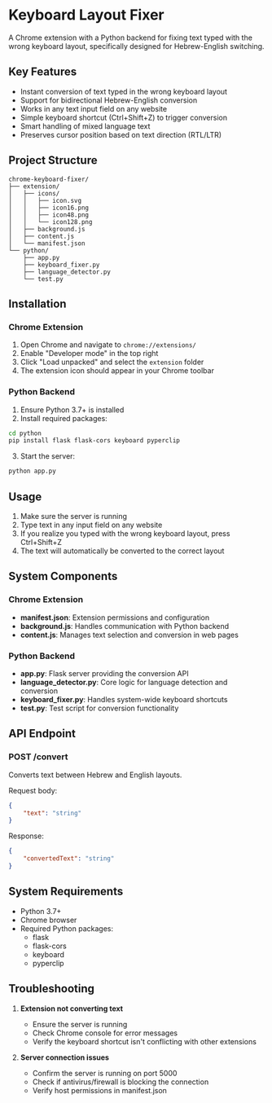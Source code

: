 # Keyboard Layout Fixer

A Chrome extension with a Python backend for fixing text typed with the wrong keyboard layout, specifically designed for Hebrew-English switching.

## Key Features

- Instant conversion of text typed in the wrong keyboard layout
- Support for bidirectional Hebrew-English conversion
- Works in any text input field on any website
- Simple keyboard shortcut (Ctrl+Shift+Z) to trigger conversion
- Smart handling of mixed language text
- Preserves cursor position based on text direction (RTL/LTR)

## Project Structure

```
chrome-keyboard-fixer/
├── extension/
│   ├── icons/
│   │   ├── icon.svg
│   │   ├── icon16.png
│   │   ├── icon48.png
│   │   └── icon128.png
│   ├── background.js
│   ├── content.js
│   └── manifest.json
└── python/
    ├── app.py
    ├── keyboard_fixer.py
    ├── language_detector.py
    └── test.py
```

## Installation

### Chrome Extension

1. Open Chrome and navigate to `chrome://extensions/`
2. Enable "Developer mode" in the top right
3. Click "Load unpacked" and select the `extension` folder
4. The extension icon should appear in your Chrome toolbar

### Python Backend

1. Ensure Python 3.7+ is installed
2. Install required packages:
```bash
cd python
pip install flask flask-cors keyboard pyperclip
```
3. Start the server:
```bash
python app.py
```

## Usage

1. Make sure the server is running
2. Type text in any input field on any website
3. If you realize you typed with the wrong keyboard layout, press Ctrl+Shift+Z
4. The text will automatically be converted to the correct layout

## System Components

### Chrome Extension

- **manifest.json**: Extension permissions and configuration
- **background.js**: Handles communication with Python backend
- **content.js**: Manages text selection and conversion in web pages

### Python Backend

- **app.py**: Flask server providing the conversion API
- **language_detector.py**: Core logic for language detection and conversion
- **keyboard_fixer.py**: Handles system-wide keyboard shortcuts
- **test.py**: Test script for conversion functionality

## API Endpoint

### POST /convert

Converts text between Hebrew and English layouts.

Request body:
```json
{
    "text": "string"
}
```

Response:
```json
{
    "convertedText": "string"
}
```

## System Requirements

- Python 3.7+
- Chrome browser
- Required Python packages:
  - flask
  - flask-cors
  - keyboard
  - pyperclip

## Troubleshooting

1. **Extension not converting text**
   - Ensure the server is running
   - Check Chrome console for error messages
   - Verify the keyboard shortcut isn't conflicting with other extensions

2. **Server connection issues**
   - Confirm the server is running on port 5000
   - Check if antivirus/firewall is blocking the connection
   - Verify host permissions in manifest.json